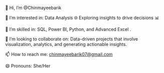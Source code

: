 👋 Hi, I’m @Chinmayeebarik

👀 I’m interested in: Data Analysis 🌐 Exploring insights to drive decisions 📊

🌱 I’m skilled in: SQL, Power BI, Python, and Advanced Excel .

💞️ I’m looking to collaborate on: Data-driven projects that involve visualization, analytics, and generating actionable insights.

📫 How to reach me: chinmayeebarik07@gmail.com

😄 Pronouns: She/Her


<!---
Chinmayee4/Chinmayee4 is a ✨ special ✨ repository because its `README.md` (this file) appears on your GitHub profile.
You can click the Preview link to take a look at your changes.
--->
